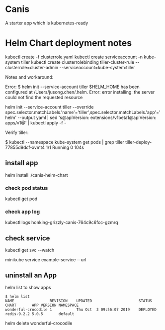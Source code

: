 
# Canis

A starter app which is kubernetes-ready



 
# Helm Chart deployment notes


kubectl create -f clusterrole.yaml
kubectl create serviceaccount -n kube-system tiller
kubectl create clusterrolebinding tiller-cluster-rule --clusterrole=cluster-admin --serviceaccount=kube-system:tiller


Notes and workaround:

Error:
$ helm init --service-account tiller
$HELM_HOME has been configured at /Users/jusong.chen/.helm.
Error: error installing: the server could not find the requested resource

helm init --service-account tiller --override spec.selector.matchLabels.'name'='tiller',spec.selector.matchLabels.'app'='helm' --output yaml | sed 's@apiVersion: extensions/v1beta1@apiVersion: apps/v1@' | kubectl apply -f -



Verify tiller:

$ kubectl --namespace kube-system get pods | grep tiller
tiller-deploy-77855d9dcf-xvmt4     1/1     Running   0          104s


## install app

helm install  ./canis-helm-chart
### check pod status
kubectl get pod
### check app log
kubectl logs honking-grizzly-canis-764c9c6fcc-gzmrq

## check service
kubectl get svc --watch

minikube service example-service --url


## uninstall an App

helm list to show apps
```
$ helm list
NAME               	REVISION	UPDATED                 	STATUS  	CHART      	APP VERSION	NAMESPACE
wonderful-crocodile	1       	Thu Oct  3 09:56:07 2019	DEPLOYED	redis-9.2.2	5.0.5      	default
```

helm delete wonderful-crocodile



